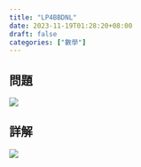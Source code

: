 ```yaml
---
title: "LP4BBDNL"
date: 2023-11-19T01:28:20+08:00
draft: false
categories: ["數學"]
---
```

<!--more-->

## 問題
<img src="/posts/solution/LP4BBDNL-q.png">

## 詳解
<img src="/posts/solution/LP4BBDNL-sol.png">

